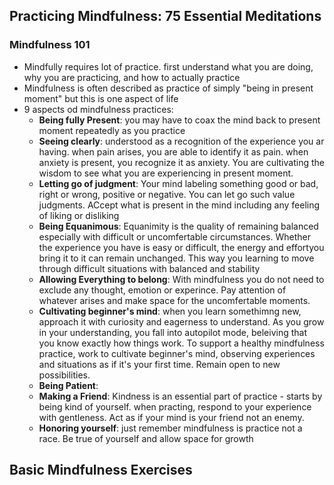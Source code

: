 ## Practicing Mindfulness: 75 Essential Meditations

### Mindfulness 101
* Mindfully requires lot of practice. first understand what you are doing, why you are practicing, and how to actually practice
* Mindfulness is often described as practice of simply "being in present moment" but this is one aspect of life
* 9 aspects od mindfulness practices:
    * **Being fully Present**: you may have to coax the mind back to present moment repeatedly as you practice
    * **Seeing clearly**: understood as a recognition of the experience you ar having. when pain arises, you are able to identify it as pain. when anxiety is present,  you recognize it as anxiety. You are cultivating the wisdom to see what you are experiencing in present moment.
    * **Letting go of judgment**: Your mind labeling something good or bad, right or wrong, positive or negative. You can let go such value judgments. ACcept what is present in the mind including any feeling of liking or disliking
    * **Being Equanimous**: Equanimity is the quality of remaining balanced especially with difficult or uncomfertable circumstances. Whether the experience you have is easy or difficult,  the energy and effortyou bring it to it can remain unchanged. This way you learning to move through difficult situations with balanced and stability
    * **Allowing Everything to belong**: With mindfulness you do not need to exclude any thought, emotion or experince. Pay attention of whatever arises and make space for the uncomfertable moments.
    * **Cultivating beginner's mind**: when you learn somethimng new, approach it with curiosity and eagerness to understand. As you grow in your understanding, you fall into autopilot mode, beleiving that you know exactly how things work. To support a healthy mindfulness practice, work to cultivate beginner's mind, observing experiences and situations as if it's your first time. Remain open to new possibilities.
    * **Being Patient**:
    * **Making a Friend**: Kindness is an essential part of practice - starts by being kind of yourself. when practing, respond to your experience with gentleness. Act as if your mind is your friend not an enemy.
    * **Honoring yourself**: just remember mindfulness is practice not a race. Be true of yourself and allow space for growth

## Basic Mindfulness Exercises

###
